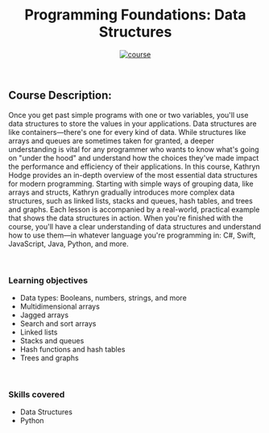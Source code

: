 <div align="center">

# Programming Foundations: Data Structures

[![course][course-badge]][course-link]

</div>

<!-- badge info -->
[course-badge]:https://img.shields.io/badge/learning-Data%20Structures-white?logo=Linkedin&labelColor=blue&style=for-the-badge
[course-link]:https://www.linkedin.com/learning/programming-foundations-data-structures-2 "Programming Foundations: Data Structures"

<br>

## Course Description:
Once you get past simple programs with one or two variables, you'll use data structures to store the values in your applications. Data structures are like containers—there's one for every kind of data. While structures like arrays and queues are sometimes taken for granted, a deeper understanding is vital for any programmer who wants to know what's going on "under the hood" and understand how the choices they've made impact the performance and efficiency of their applications. In this course, Kathryn Hodge provides an in-depth overview of the most essential data structures for modern programming. Starting with simple ways of grouping data, like arrays and structs, Kathryn gradually introduces more complex data structures, such as linked lists, stacks and queues, hash tables, and trees and graphs. Each lesson is accompanied by a real-world, practical example that shows the data structures in action. When you're finished with the course, you'll have a clear understanding of data structures and understand how to use them—in whatever language you're programming in: C#, Swift, JavaScript, Java, Python, and more.

<br>

###  Learning objectives
- Data types: Booleans, numbers, strings, and more
- Multidimensional arrays
- Jagged arrays
- Search and sort arrays
- Linked lists
- Stacks and queues
- Hash functions and hash tables
- Trees and graphs

<br>

### Skills covered
- Data Structures
- Python